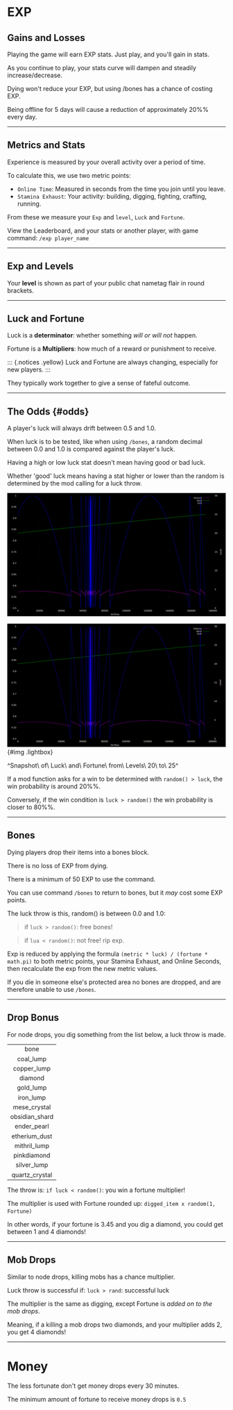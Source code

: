 # EXP

## Gains and Losses

Playing the game will earn EXP stats. Just play, and you'll gain in stats.

As you continue to play, your stats curve will dampen and steadily increase/decrease.

Dying won't reduce your EXP, but using /bones has a chance of costing EXP.

Being offline for 5 days will cause a reduction of approximately 20%% every day.

___

## Metrics and Stats

Experience is measured by your overall activity over a period of time.

To calculate this, we use two metric points:

- `Online Time`: Measured in seconds from the time you join until you leave.
- `Stamina Exhaust`: Your activity: building, digging, fighting, crafting, running.

From these we measure your `Exp` and `level`, `Luck` and `Fortune`.

View the Leaderboard, and your stats or another player, with game command: `/exp player_name`

___

## Exp and Levels

Your **level** is shown as part of your public chat nametag flair in round brackets.

___

## Luck and Fortune

Luck is a **determinator**: whether something *will or will not* happen.

Fortune is a **Multipliers**: how much of a reward or punishment to receive.

::: {.notices .yellow}
Luck and Fortune are always changing, especially for new players.
:::

They typically work together to give a sense of fateful outcome.

___

## The Odds {#odds}

A player's luck will always drift between 0.5 and 1.0.

When luck is to be tested, like when using `/bones`, a random decimal between 0.0 and 1.0 is compared against the player's luck.

Having a high or low luck stat doesn't mean having good or bad luck.

Whether 'good' luck means having a stat higher or lower than the random is determined by the mod calling for a luck throw.

[![Thumbnail Snapshot of Luck and Fortune at Levels 20 to 25](/images/other/published/thumbnails/exp_simulation-lvl_20-25.jpg)](#img)

[![Full Snapshot of Luck and Fortune at Levels 20 to 25](/images/other/published/full/exp_simulation-lvl_20-25.png)](#odds){#img .lightbox}

^Snapshot\ of\ Luck\ and\ Fortune\ from\ Levels\ 20\ to\ 25^

If a mod function asks for a win to be determined with `random() > luck`, the win probability is around 20%%.

Conversely, if the win condition is `luck > random()` the win probability is closer to 80%%.

___

## Bones

Dying players drop their items into a bones block.

There is no loss of EXP from dying.

There is a minimum of 50 EXP to use the command.

You can use command `/bones` to return to bones, but it *may* cost some EXP points.

The luck throw is this, random() is between 0.0 and 1.0:

  > if `luck > random()`: free bones!

  > if `lua < random()`: not free! rip exp.

Exp is reduced by applying the formula `(metric * luck) / (fortune * math.pi)` to both metric points, your Stamina Exhaust, and Online Seconds, then recalculate the exp from the new metric values.

If you die in someone else's protected area no bones are dropped, and are therefore unable to use `/bones`.

___

## Drop Bonus

For node drops, you dig something from the list below, a luck throw is made.

|                |
|:--------------:|
| bone           |
| coal_lump      |
| copper_lump    |
| diamond        |
| gold_lump      |
| iron_lump      |
| mese_crystal   |
| obsidian_shard |
| ender_pearl    |
| etherium_dust  |
| mithril_lump   |
| pinkdiamond    |
| silver_lump    |
| quartz_crystal |

The throw is: `if luck < random()`: you win a fortune multiplier!

The multiplier is used with Fortune rounded up: `digged_item x random(1, Fortune)`

In other words, if your fortune is 3.45 and you dig a diamond, you could get between 1 and 4 diamonds!

___

## Mob Drops

Similar to node drops, killing mobs has a chance multiplier.

Luck throw is successful if: `luck > rand`: successful luck

The multiplier is the same as digging, except Fortune is *added on to the mob drops*.

Meaning, if a killing a mob drops two diamonds, and your multiplier adds 2, you get 4 diamonds!

___

# Money

The less fortunate don't get money drops every 30 minutes.

The minimum amount of fortune to receive money drops is `0.5`

